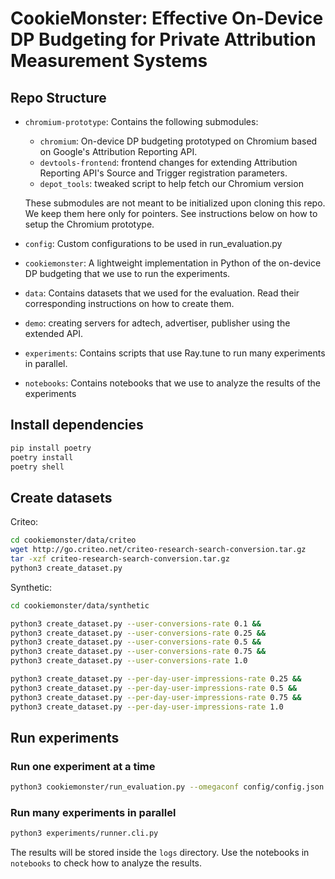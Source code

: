 # CookieMonster: Effective On-Device DP Budgeting for Private Attribution Measurement Systems

## Repo Structure

- `chromium-prototype`: Contains the following submodules:
    - `chromium`: On-device DP budgeting prototyped on Chromium based on Google's Attribution Reporting API.
    - `devtools-frontend`: frontend changes for extending Attribution Reporting API's Source and Trigger registration parameters. 
    - `depot_tools`: tweaked script to help fetch our Chromium version
    
    These submodules are not meant to be initialized upon cloning this repo. We keep them here only for pointers. See instructions below on how to setup the Chromium prototype.
- `config`: Custom configurations to be used in run_evaluation.py
- `cookiemonster`: A lightweight implementation in Python of the on-device DP budgeting that we use to run the experiments.
- `data`: Contains datasets that we used for the evaluation. Read their corresponding instructions on how to create them.
- `demo`: creating servers for adtech, advertiser, publisher using the extended API. 
- `experiments`: Contains scripts that use Ray.tune to run many experiments in parallel.
- `notebooks`: Contains notebooks that we use to analyze the results of the experiments



## Install dependencies

```bash
pip install poetry
poetry install
poetry shell
```


## Create datasets

Criteo:
```bash
cd cookiemonster/data/criteo
wget http://go.criteo.net/criteo-research-search-conversion.tar.gz
tar -xzf criteo-research-search-conversion.tar.gz
python3 create_dataset.py
```

Synthetic:
```bash
cd cookiemonster/data/synthetic

python3 create_dataset.py --user-conversions-rate 0.1 &&
python3 create_dataset.py --user-conversions-rate 0.25 &&
python3 create_dataset.py --user-conversions-rate 0.5 &&
python3 create_dataset.py --user-conversions-rate 0.75 &&
python3 create_dataset.py --user-conversions-rate 1.0

python3 create_dataset.py --per-day-user-impressions-rate 0.25 &&
python3 create_dataset.py --per-day-user-impressions-rate 0.5 &&
python3 create_dataset.py --per-day-user-impressions-rate 0.75 &&
python3 create_dataset.py --per-day-user-impressions-rate 1.0
```

## Run experiments

### Run one experiment at a time
```bash
python3 cookiemonster/run_evaluation.py --omegaconf config/config.json
```

### Run many experiments in parallel
```bash
python3 experiments/runner.cli.py
```

The results will be stored inside the `logs` directory.
Use the notebooks in `notebooks` to check how to analyze the results.